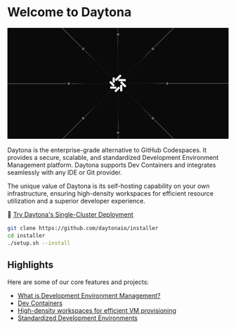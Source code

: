# Welcome to Daytona

![Daytona Header](readme_img.png)

Daytona is the enterprise-grade alternative to GitHub Codespaces. It provides a secure, scalable, and standardized Development Environment Management platform. Daytona supports Dev Containers and integrates seamlessly with any IDE or Git provider.

The unique value of Daytona is its self-hosting capability on your own infrastructure, ensuring high-density workspaces for efficient resource utilization and a superior developer experience.

🚀 [Try Daytona's Single-Cluster Deployment](https://github.com/daytonaio/installer)

```bash
git clone https://github.com/daytonaio/installer
cd installer
./setup.sh --install
```

## Highlights

Here are some of our core features and projects:

- [What is Development Environment Management?](https://www.daytona.io/dotfiles/clarifying-cloud-development)
- [Dev Containers](https://daytona.io/)
- [High-density workspaces for efficient VM provisioning](https://www.daytona.io/dotfiles/enterprise-grade-alternative-to-github-codespaces)
- [Standardized Development Environments](hhttps://www.daytona.io/dotfiles/embracing-standardized-development-environments)
